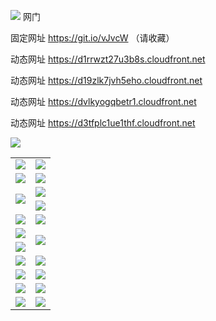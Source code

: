 <img src="https://d1rrwzt27u3b8s.cloudfront.net/Up/oGate.jpg" /> 网门

固定网址 https://git.io/vJvcW （请收藏）

动态网址 https://d1rrwzt27u3b8s.cloudfront.net

动态网址 https://d19zlk7jvh5eho.cloudfront.net

动态网址 https://dvlkyogqbetr1.cloudfront.net

动态网址 https://d3tfplc1ue1thf.cloudfront.net

<img src="https://d1rrwzt27u3b8s.cloudfront.net/Up/0WMEW.jpg" />
<table>
  <tr>
  </tr>
  <tr>
    <td><a href="https://d1rrwzt27u3b8s.cloudfront.net" target="_blank"><img src="https://d1rrwzt27u3b8s.cloudfront.net/Up/0WMDT.jpg" /></a></td>
    <td><a href="https://d1rrwzt27u3b8s.cloudfront.net/oNote.aspx" target="_blank"><img src="https://d1rrwzt27u3b8s.cloudfront.net/Up/0WZTT.jpg" /></a></td>
  </tr>
  <tr>
    <td><a href="https://d1rrwzt27u3b8s.cloudfront.net/onUP.aspx?name=https://d29duwb7un2osd.cloudfront.net/518" target="_blank"><img src="https://d1rrwzt27u3b8s.cloudfront.net/Up/0DTW.jpg"/></a></td>
    <td><a href="https://d1rrwzt27u3b8s.cloudfront.net/ogST.aspx" target="_blank"><img src="https://d1rrwzt27u3b8s.cloudfront.net/Up/ST.jpg"/></a></td>
  </tr>
  <tr>
    <td rowspan=2><a href="https://d1rrwzt27u3b8s.cloudfront.net/ogUP.aspx?name=WJ.mp4" target="_blank"><img src="https://d1rrwzt27u3b8s.cloudfront.net/Up/WJ.jpg" /></a></td>
    <td><a href="https://d1rrwzt27u3b8s.cloudfront.net/ogUP.aspx?name=DKC.mp4&count=13" target="_blank"><img src="https://d1rrwzt27u3b8s.cloudfront.net/Up/DKC.jpg" /></a></td> 
  </tr>
  <tr>
    <td><a href="https://d1rrwzt27u3b8s.cloudfront.net/ogUP.aspx?name=LRWS.mp4&count=6B:12,5A:10,5B:35,4A:14,4B:19,3A:10,3B:26,2A:16,2B:21,1A:23,1B:29" target="_blank"><img src="https://d1rrwzt27u3b8s.cloudfront.net/Up/LRWS.jpg" /></a></td>
  </tr>
  <tr>
    <td><a href="https://d1rrwzt27u3b8s.cloudfront.net/ogUP.aspx?name=WJZM.mp4&count=18" target="_blank"><img src="https://d1rrwzt27u3b8s.cloudfront.net/Up/WJZM.jpg" /></a></td>
    <td><a href="https://d1rrwzt27u3b8s.cloudfront.net/ogUP.aspx?name=XTFY.mp4&count=18" target="_blank"><img src="https://d1rrwzt27u3b8s.cloudfront.net/Up/XTFY.jpg" /></a></td>
  </tr>
  <tr>
    <td><a href="https://d1rrwzt27u3b8s.cloudfront.net/ogUP.aspx?name=JQR.mp4&count=2" target="_blank"><img src="https://d1rrwzt27u3b8s.cloudfront.net/Up/JQR.jpg" /></a></td>   
    <td rowspan=2><a href="https://d1rrwzt27u3b8s.cloudfront.net/ogUP.aspx?name=JP.mp4&count=9" target="_blank"><img src="https://d1rrwzt27u3b8s.cloudfront.net/Up/JP.jpg" /></td>
  </tr>
  <tr>
    <td><a href="https://d1rrwzt27u3b8s.cloudfront.net/ogUP.aspx?name=MTDWH.mp4&count=28" target="_blank"><img src="https://d1rrwzt27u3b8s.cloudfront.net/Up/MTDWH.jpg" /></a></td>
  </tr>
  <tr>
    <td><a href="https://d1rrwzt27u3b8s.cloudfront.net/ogUP.aspx?name=4SZG.mp4&count=05:11,04:20&current=05:11" target="_blank"><img src="https://d1rrwzt27u3b8s.cloudfront.net/Up/4SZG0.jpg" /></a></td>
    <td><a href="https://d1rrwzt27u3b8s.cloudfront.net/ogUP.aspx?name=4SDJ.mp4&count=05:28,04:52&current=05:28" target="_blank"><img src="https://d1rrwzt27u3b8s.cloudfront.net/Up/4SDJ0.jpg" /></a></td>
  </tr>
  <tr>
    <td><a href="https://d1rrwzt27u3b8s.cloudfront.net/ogUP.aspx?name=FG.zip" target="_blank"><img src="https://d1rrwzt27u3b8s.cloudfront.net/Up/FG.jpg" /></a></td>
    <td><a href="https://d1rrwzt27u3b8s.cloudfront.net/ogUP.aspx?name=FGA.apk" target="_blank"><img src="https://d1rrwzt27u3b8s.cloudfront.net/Up/FGA.jpg" /></a></td>
  </tr>
  <tr>
    <td><a href="https://d1rrwzt27u3b8s.cloudfront.net/ogUP.aspx?name=U.zip" target="_blank"><img src="https://d1rrwzt27u3b8s.cloudfront.net/Up/U.jpg" /></a></td>
    <td><a href="https://d1rrwzt27u3b8s.cloudfront.net/ogUP.aspx?name=UA.apk" target="_blank"><img src="https://d1rrwzt27u3b8s.cloudfront.net/Up/UA.jpg" /></a></td>
  </tr>
  <tr>
    <td><a href="https://d1rrwzt27u3b8s.cloudfront.net/ogUP.aspx?name=0iPPOTV.zip" target="_blank"><img src="https://d1rrwzt27u3b8s.cloudfront.net/Up/0iPPOTV.jpg" /></a></td>
    <td><a href="https://d1rrwzt27u3b8s.cloudfront.net/ogUP.aspx?name=0iNTD.apk" target="_blank"><img src="https://d1rrwzt27u3b8s.cloudfront.net/Up/0iNTD.jpg" /></a></td>
  </tr>
</table>

